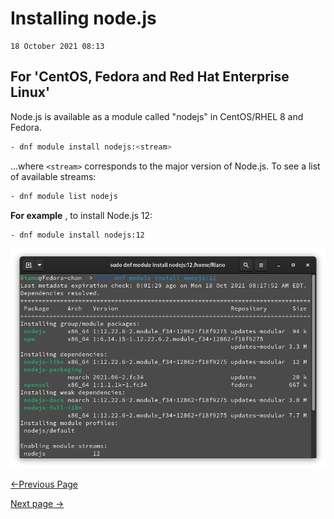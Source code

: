 # Installing node.js 

    18 October 2021 08:13

## For 'CentOS, Fedora and Red Hat Enterprise Linux'

Node.js is available as a module called "nodejs" in CentOS/RHEL 8 and Fedora. 

```bash
- dnf module install nodejs:<stream>
```

...where `<stream>` corresponds to the major version of Node.js. To see a list of available streams: 

```bash
- dnf module list nodejs
```

**For example** , to install Node.js 12: 

```bash
- dnf module install nodejs:12
```

![Installation SS](./Assets/installationss.png "Installation on Fedora")


  [<-Previous Page](https://github.com/kanitmann/Learn_With_Me/blob/master/node.js/2.%20Features%20of%20NodeJS.MD)                                    
  
  [Next page ->]()
